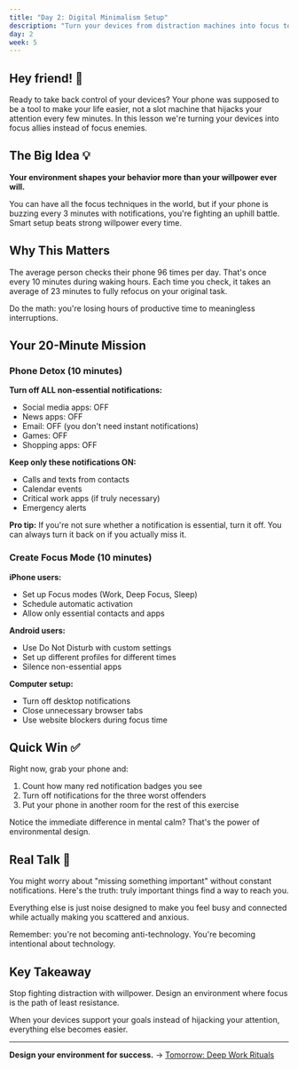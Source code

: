 ```yaml
---
title: "Day 2: Digital Minimalism Setup"
description: "Turn your devices from distraction machines into focus tools"
day: 2
week: 5
---
```


## Hey friend! 👋

Ready to take back control of your devices? Your phone was supposed to be a tool
to make your life easier, not a slot machine that hijacks your attention every
few minutes. In this lesson we're turning your devices into focus allies instead
of focus enemies.

## The Big Idea 💡

**Your environment shapes your behavior more than your willpower ever will.**

You can have all the focus techniques in the world, but if your phone is buzzing
every 3 minutes with notifications, you're fighting an uphill battle. Smart
setup beats strong willpower every time.

## Why This Matters

The average person checks their phone 96 times per day. That's once every 10
minutes during waking hours. Each time you check, it takes an average of 23
minutes to fully refocus on your original task.

Do the math: you're losing hours of productive time to meaningless
interruptions.

## Your 20-Minute Mission

### Phone Detox (10 minutes)

**Turn off ALL non-essential notifications:**

- Social media apps: OFF
- News apps: OFF
- Email: OFF (you don't need instant notifications)
- Games: OFF
- Shopping apps: OFF

**Keep only these notifications ON:**

- Calls and texts from contacts
- Calendar events
- Critical work apps (if truly necessary)
- Emergency alerts

**Pro tip:** If you're not sure whether a notification is essential, turn it
off. You can always turn it back on if you actually miss it.

### Create Focus Mode (10 minutes)

**iPhone users:**

- Set up Focus modes (Work, Deep Focus, Sleep)
- Schedule automatic activation
- Allow only essential contacts and apps

**Android users:**

- Use Do Not Disturb with custom settings
- Set up different profiles for different times
- Silence non-essential apps

**Computer setup:**

- Turn off desktop notifications
- Close unnecessary browser tabs
- Use website blockers during focus time

## Quick Win ✅

Right now, grab your phone and:

1. Count how many red notification badges you see
2. Turn off notifications for the three worst offenders
3. Put your phone in another room for the rest of this exercise

Notice the immediate difference in mental calm? That's the power of
environmental design.

## Real Talk 💬

You might worry about "missing something important" without constant
notifications. Here's the truth: truly important things find a way to reach you.

Everything else is just noise designed to make you feel busy and connected while
actually making you scattered and anxious.

Remember: you're not becoming anti-technology. You're becoming intentional about
technology.

## Key Takeaway

Stop fighting distraction with willpower. Design an environment where focus is
the path of least resistance.

When your devices support your goals instead of hijacking your attention,
everything else becomes easier.

---

**Design your environment for success.** →
[Tomorrow: Deep Work Rituals](./03-deep-work-rituals)
